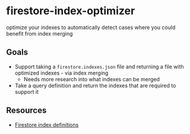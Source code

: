 # firestore-index-optimizer
optimize your indexes to automatically detect cases where you could benefit from index merging


## Goals
* Support taking a `firestore.indexes.json` file and returning a file with optimized indexes - via index merging 
    * Needs more research into what indexes can be merged
* Take a query definition and return the indexes that are required to support it

## Resources
* [Firestore index definitions](https://firebase.google.com/docs/reference/firestore/indexes/) 



